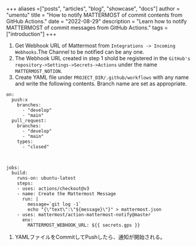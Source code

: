 +++
aliases =["posts", "articles", "blog", "showcase", "docs"]
author = "umentu"
title = "How to notify MATTERMOST of commit contents from GitHub Actions."
date = "2022-08-29"
description = "Learn how to notify MATTERMOST of commit messages from GitHub Actions."
tags =["introduction"]
+++
1. Get Webhook URL of Mattermost from `Integrations -> Incoming Webhooks`.The Channel to be notified can be any one.
2. The Webhook URL created in step 1 shold be registered in the `GitHub's repository->Settings->Secrets->Actions` under the name `MATTERMOST_NOTION`.
3. Create YAML file under `PROJECT_DIR/.github/workflows` with any name and write the following contents. Branch name are set as appropriate.


```
on:
  push:x
    branches:
      - "develop"
      - "main"
  pull_request:
    branches:
      - "develop"
      - "main"
    types:
      - "closed"

    

jobs:
  build:
    runs-on: ubuntu-latest
    steps:
    - uses: actions/checkout@v3
    - name: Create the Mattermost Message
      run: |
        message=`git log -1`
        echo "{\"text\":\"${message}\"}" > mattermost.json
    - uses: mattermost/action-mattermost-notify@master
      env:
        MATTERMOST_WEBHOOK_URL: ${{ secrets.gps }}
```

1. YAMLファイルをCommitしてPushしたら、通知が開始される。
